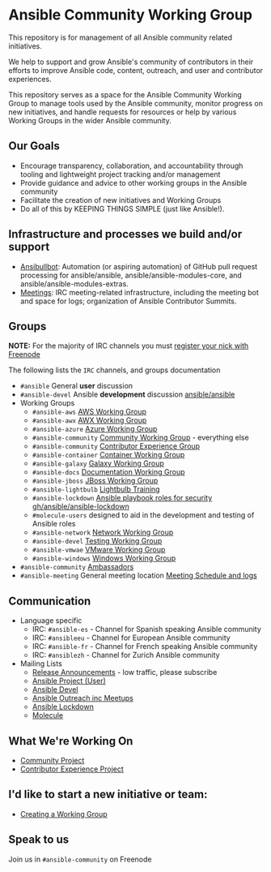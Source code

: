 # Ansible Community Working Group

This repository is for management of all Ansible community related initiatives.

We help to support and grow Ansible's community of contributors in their efforts to improve Ansible code, content, outreach, and user and contributor experiences.

This repository serves as a space for the Ansible Community Working Group to manage tools used by the Ansible community, monitor progress on new initiatives, and handle requests for resources or help by various Working Groups in the wider Ansible community.

## Our Goals

* Encourage transparency, collaboration, and accountability through tooling and lightweight project tracking and/or management
* Provide guidance and advice to other working groups in the Ansible community
* Facilitate the creation of new initiatives and Working Groups
* Do all of this by KEEPING THINGS SIMPLE (just like Ansible!).

## Infrastructure and processes we build and/or support

* [Ansibullbot](https://github.com/ansible/ansibullbot): Automation (or aspiring automation) of GitHub pull request processing for ansible/ansible, ansible/ansible-modules-core, and ansible/ansible-modules-extras.
* [Meetings](https://github.com/ansible/community/tree/master/meetings): IRC meeting-related infrastructure, including the meeting bot and space for logs; organization of Ansible Contributor Summits.

## Groups

**NOTE:** For the majority of IRC channels you must [register your nick with Freenode](https://freenode.net/kb/answer/registration)

The following lists the `IRC` channels, and groups documentation
* `#ansible` General **user** discussion
* `#ansible-devel` Ansible **development** discussion [ansible/ansible](https://github.com/ansible/ansible)
* Working Groups
  - `#ansible-aws` [AWS Working Group](https://github.com/ansible/community/tree/master/group-aws)
  - `#ansible-awx` [AWX Working Group](https://github.com/ansible/community/tree/master/group-awx)
  - `#ansible-azure` [Azure Working Group](https://github.com/ansible/community/tree/master/group-azure)
  - `#ansible-community` [Community Working Group](https://github.com/ansible/community/tree/master/group-community) - everything else
  - `#ansible-community` [Contributor Experience Group](https://github.com/ansible/community/tree/master/group-contributor-experience)
  - `#ansible-container` [Container Working Group](https://github.com/ansible/community/tree/master/group-container)
  - `#ansible-galaxy` [Galaxy Working Group](https://github.com/ansible/community/tree/master/group-galaxy)
  - `#ansible-docs` [Documentation Working Group](https://github.com/ansible/community/tree/master/group-docs)
  - `#ansible-jboss` [JBoss Working Group](https://github.com/ansible/community/tree/master/group-jboss)
  - `#ansible-lightbulb` [Lightbulb Training](https://github.com/ansible/lightbulb)
  - `#ansible-lockdown` [Ansible playbook roles for security](https://ansiblelockdown.io/) [gh/ansible/ansible-lockdown](https://github.com/ansible/ansible-lockdown)
  - `#molecule-users` designed to aid in the development and testing of Ansible roles
  - `#ansible-network` [Network Working Group](https://github.com/ansible/community/tree/master/group-network)
  - `#ansible-devel` [Testing Working Group](https://github.com/ansible/community/tree/master/group-testing)
  - `#ansible-vmwae` [VMware Working Group](https://github.com/ansible/community/tree/master/group-vmware)
  - `#ansible-windows` [Windows Working Group](https://github.com/ansible/community/tree/master/group-windows)
* `#ansible-community` [Ambassadors](https://github.com/ansible/ambassadors)
* `#ansible-meeting` General meeting location [Meeting Schedule and logs](https://github.com/ansible/community/blob/master/meetings)

## Communication

* Language specific
  * IRC: `#ansible-es` - Channel for Spanish speaking Ansible community
  * IRC: `#ansibleeu` - Channel for European Ansible community
  * IRC: `#ansible-fr` - Channel for French speaking Ansible community
  * IRC: `#ansiblezh` - Channel for Zurich Ansible community
* Mailing Lists
  * [Release Announcements](https://groups.google.com/forum/#!forum/ansible-announce) - low traffic, please subscribe
  * [Ansible Project (User)](https://groups.google.com/forum/#!forum/ansible-project)
  * [Ansible Devel](https://groups.google.com/forum/#!forum/ansible-devel)
  * [Ansible Outreach inc Meetups](https://groups.google.com/forum/#!forum/ansible-outreach)
  * [Ansible Lockdown](https://groups.google.com/forum/m/#!forum/ansible-lockdown)
  * [Molecule](https://groups.google.com/forum/#!forum/molecule-users)

## What We're Working On

* [Community Project](https://github.com/ansible/community/projects/1)
* [Contributor Experience Project](https://github.com/orgs/ansible/projects/2)


## I'd like to start a new initiative or team:

* [Creating a Working Group](WORKING-GROUPS.md)

## Speak to us

Join us in `#ansible-community` on Freenode

